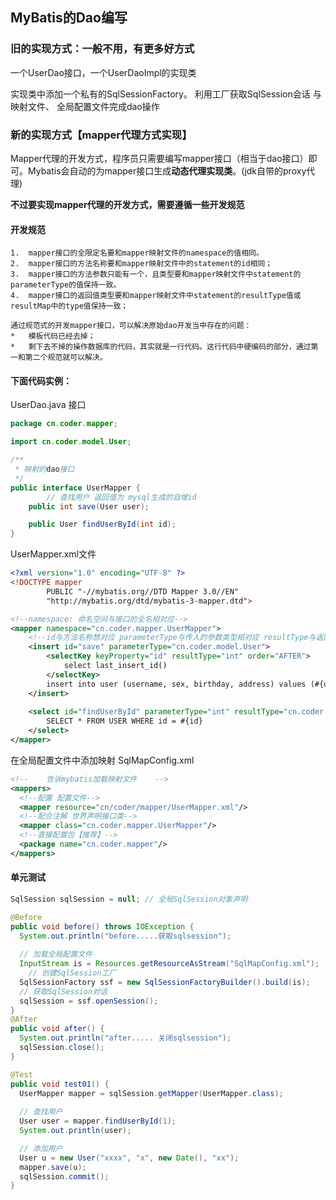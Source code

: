 ## MyBatis的Dao编写

### 旧的实现方式：一般不用，有更多好方式



一个UserDao接口，一个UserDaoImpl的实现类

实现类中添加一个私有的SqlSessionFactory。  利用工厂获取SqlSession会话   与  映射文件、 全局配置文件完成dao操作



### 新的实现方式【mapper代理方式实现】



Mapper代理的开发方式，程序员只需要编写mapper接口（相当于dao接口）即可。Mybatis会自动的为mapper接口生成**动态代理实现类**。(jdk自带的proxy代理)

**不过要实现mapper代理的开发方式，需要遵循一些开发规范**



#### 开发规范

```
1.	mapper接口的全限定名要和mapper映射文件的namespace的值相同。
2.	mapper接口的方法名称要和mapper映射文件中的statement的id相同；
3.	mapper接口的方法参数只能有一个，且类型要和mapper映射文件中statement的parameterType的值保持一致。
4.	mapper接口的返回值类型要和mapper映射文件中statement的resultType值或resultMap中的type值保持一致；

通过规范式的开发mapper接口，可以解决原始dao开发当中存在的问题：
*	模板代码已经去掉；
*	剩下去不掉的操作数据库的代码，其实就是一行代码。这行代码中硬编码的部分，通过第一和第二个规范就可以解决。

```



#### 下面代码实例：

UserDao.java   接口

```java
package cn.coder.mapper;

import cn.coder.model.User;

/**
 * 映射的dao接口
 */
public interface UserMapper {
		// 查找用户 返回值为 mysql生成的自增id
    public int save(User user);

    public User findUserById(int id);
}

```

UserMapper.xml文件  

```xml
<?xml version="1.0" encoding="UTF-8" ?>
<!DOCTYPE mapper
        PUBLIC "-//mybatis.org//DTD Mapper 3.0//EN"
        "http://mybatis.org/dtd/mybatis-3-mapper.dtd">

<!--namespace: 命名空间与接口的全名相对应-->
<mapper namespace="cn.coder.mapper.UserMapper">
  	<!--id与方法名称想对应 parameterType与传入的参数类型相对应 resultType与返回值类型相对-->
    <insert id="save" parameterType="cn.coder.model.User">
        <selectKey keyProperty="id" resultType="int" order="AFTER">
            select last_insert_id()
        </selectKey>
        insert into user (username, sex, birthday, address) values (#{username},#{sex},#{birthday},#{address})
    </insert>
  
    <select id="findUserById" parameterType="int" resultType="cn.coder.model.User">
        SELECT * FROM USER WHERE id = #{id}
    </select>
</mapper>
```

在全局配置文件中添加映射 SqlMapConfig.xml

```xml
<!--    告诉mybatis加载映射文件    -->
<mappers>
  <!--配置 配置文件-->
  <mapper resource="cn/coder/mapper/UserMapper.xml"/>
  <!--配合注解 世界声明接口类-->
  <mapper class="cn.coder.mapper.UserMapper"/>
  <!--直接配置包【推荐】-->
  <package name="cn.coder.mapper"/>
</mappers>
```



#### 单元测试

```java
SqlSession sqlSession = null; // 全局SqlSession对象声明

@Before
public void before() throws IOException {
  System.out.println("before.....获取sqlsession");
  
  // 加载全局配置文件
  InputStream is = Resources.getResourceAsStream("SqlMapConfig.xml");
	// 创建SqlSession工厂
  SqlSessionFactory ssf = new SqlSessionFactoryBuilder().build(is);
  // 获取SqlSession对话
  sqlSession = ssf.openSession();
}
@After
public void after() {
  System.out.println("after..... 关闭sqlsession");
  sqlSession.close();
}

@Test
public void test01() {
  UserMapper mapper = sqlSession.getMapper(UserMapper.class);
  
  // 查找用户
  User user = mapper.findUserById(1);
  System.out.println(user);

  // 添加用户
  User u = new User("xxxx", "x", new Date(), "xx");
  mapper.save(u);
  sqlSession.commit();
}
```



